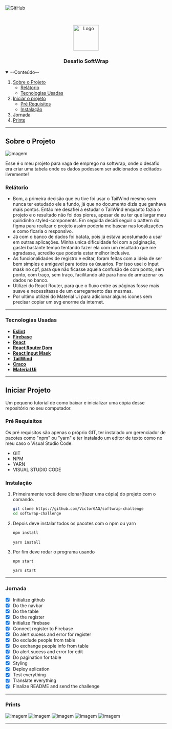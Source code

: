 ![GitHub](https://img.shields.io/github/license/VictorGAG/softwrap-challenge?color=%23912CEE&style=for-the-badge)

<br />
<p align="center">
  <a href="https://github.com/VictorGAG/softwrap-challenge">
    <img src="images/logo.png" alt="Logo" width="80" height="80">
  </a>
  
  <h3 align="center">Desafio SoftWrap</h3>
</p>


<details open="open">
  <summary>--Conteúdo--</summary>
  <ol>
    <li>
      <a href="#sobre-o-projeto">Sobre o Projeto</a>
      <ul>
        <li><a href="#relátorio">Relátorio</a></li>
        <li><a href="#tecnologias-usadas">Tecnologias Usadas</a></li>
      </ul>
    </li>
    <li>
      <a href="#iniciar-projeto">Iniciar o projeto</a>
      <ul>
        <li><a href="#pré-requisitos">Pré Requisitos</a></li>
        <li><a href="#instalação">Instalação</a></li>
      </ul>
    </li>
    <li><a href="#jornada">Jornada</a></li>
    <li><a href="#prints">Prints</a></li>
  </ol>
</details>

---

## Sobre o Projeto

![imagem](https://github.com/VictorGAG/softwrap-challenge/blob/main/images/Screenshot_1.jpg)

Esse é o meu projeto para vaga de emprego na softwrap, onde o desafio era criar uma tabela onde os dados podessem ser adicionados e editados livremente!

### Relátorio

* Bom, a primeira decisão que eu tive foi usar o TailWind mesmo sem nunca ter estudado ele a fundo, já que no documento dizia que ganhava mais pontos. Então me desafiei a estudar o TailWind enquanto fazia o projeto e o resultado não foi dos piores, apesar de eu ter que largar meu quiridinho styled-components.
Em seguida decidi seguir o pattern do figma para realizar o projeto assim poderia me basear nas localizações e como ficaria o responsivo.
* Já com o banco de dados foi batata, pois já estava acostumado a usar em outras aplicações. Minha unica dificuldade foi com a páginação, gastei bastante tempo tentando fazer ela com um resultado que me agradasse, acredito que poderia estar melhor inclusive.
* As funcionalidades de registro e editar, foram feitas com a ideia de ser bem simples e amigavel para todos os úsuarios. Por isso usei o Input mask no cpf, para que não ficasse aquela confusão de com ponto, sem ponto, com traço, sem traço, facilitando até para hora de armazenar os dados no banco.
* Utilizei do React Router, para que o fluxo entre as páginas fosse mais suave e necessitasse de um carregamento das mesmas.
* Por ultimo utilizei do Material Ui para adicionar alguns icones sem precisar copiar um svg enorme da internet.

---

### Tecnologias Usadas

- **[Eslint](https://eslint.org/)**
- **[Firebase](https://firebase.google.com/)**
- **[React](https://pt-br.reactjs.org/)**
- **[React Router Dom](https://reactrouter.com/)**
- **[React Input Mask](https://github.com/sanniassin/react-input-mask)**
- **[TailWind](https://tailwindcss.com/)**
- **[Craco](https://github.com/gsoft-inc/craco)**
- **[Material Ui](https://material-ui.com/pt/https://github.com/gsoft-inc/craco)**

---

## Iniciar Projeto

Um pequeno tutorial de como baixar e inicializar uma cópia desse repositório no seu computador.

### Pré Requisitos

Os pré requisitos são apenas o próprio GIT, ter instalado um gerenciador de pacotes como "npm" ou "yarn" e ter instalado um editor de texto como no meu caso o Visual Studio Code.

* GIT
* NPM
* YARN
* VISUAL STUDIO CODE

### Instalação

1. Primeiramente você deve clonar(fazer uma cópia) do projeto com o comando.
   ```sh
   git clone https://github.com/VictorGAG/softwrap-challenge
   cd softwrap-challenge
   ```
2. Depois deve instalar todos os pacotes com o npm ou yarn
   ```sh
   npm install
      
   yarn install
   ```
3. Por fim deve rodar o programa usando
   ```sh
   npm start
   
   yarn start
   ```
---
   
### Jornada
 
- [x] Initialize github
- [x] Do the navbar
- [x] Do the table
- [x] Do the register  
- [x] Initialize Firebase
- [x] Connect register to Firebase
- [x] Do alert sucess and error for register
- [x] Do exclude people from table
- [x] Do exchange people info from table
- [x] Do alert sucess and error for edit
- [x] Do pagination for table
- [x] Styling
- [x] Deploy aplication
- [x] Test everything
- [x] Translate everything
- [x] Finalize README and send the challenge

---

### Prints

![imagem](https://github.com/VictorGAG/softwrap-challenge/blob/main/images/Screenshot_2.jpg)
![imagem](https://github.com/VictorGAG/softwrap-challenge/blob/main/images/Screenshot_3.jpg)
![imagem](https://github.com/VictorGAG/softwrap-challenge/blob/main/images/Screenshot_4.jpg)
![imagem](https://github.com/VictorGAG/softwrap-challenge/blob/main/images/Screenshot_5.jpg)
![imagem](https://github.com/VictorGAG/softwrap-challenge/blob/main/images/Screenshot_6.jpg)

---
